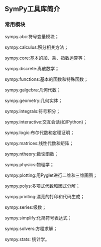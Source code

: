 ## SymPy工具库简介

### 常用模块

sympy.abc:符号变量模块；

sympy.calculus:积分相关方法；

sympy.core:基本的加、乘、指数运算等；

sympy.discrete:离散数学；

sympy.functions:基本的函数和特殊函数；

sympy.galgebra:几何代数；

sympy.geometry:几何实体；

sympy.integrals:符号积分；

sympy.interactive:交互会话(如IPython)；

sympy.logic:布尔代数和定理证明；

sympy.matrices:线性代数和矩阵；

sympy.ntheory:数论函数；

sympy.physics:物理学；

sympy.plotting:用Pyglet进行二维和三维画图；

sympy.polys:多项式代数和因式分解；

sympy.printing:漂亮的打印和代码生成；

sympy.series:级数；

sympy.simplify:化简符号表达式；

sympy.solvers:方程求解；

sympy.stats: 统计学。


